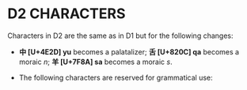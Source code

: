 # D2 CHARACTERS

Characters in D2 are the same as in D1 but for the following changes:

* <b>中 [U+4E2D] yu</b> becomes a palatalizer; <b>舌 [U+820C] qa</b> becomes a moraic <i>n</i>; <b>羊 [U+7F8A] sa</b> becomes a moraic <i>s</i>.

* The following characters are reserved for grammatical use:
